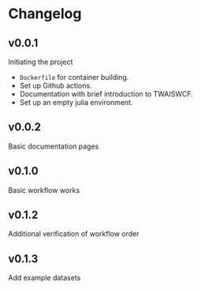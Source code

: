 # Changelog

## v0.0.1

Initiating the project
- `Dockerfile` for container building.
- Set up Github actions.
- Documentation with brief introduction to TWAISWCF.
- Set up an empty julia environment.

## v0.0.2
Basic documentation pages

## v0.1.0
Basic workflow works

## v0.1.2
Additional verification of workflow order

## v0.1.3
Add example datasets